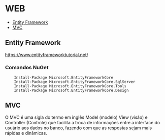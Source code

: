 # WEB

* [Entity Framework](https://github.com/relex337/AllContents/edit/main/WEB#entity-framework)
* [MVC](https://github.com/relex337/AllContents/edit/main/WEB#mvc)

## Entity Framework

https://www.entityframeworktutorial.net/


### Comandos NuGet

```NuGet
	Install-Package Microsoft.EntityFrameworkCore
	Install-Package Microsoft.EntityFrameworkCore.SqlServer
	Install-Package Microsoft.EntityFrameworkCore.Tools
	Install-Package Microsoft.EntityFrameworkCore.Design
```

## MVC

O MVC é uma sigla do termo em inglês Model (modelo) View (visão) e Controller (Controle) que facilita a troca de informações entre a interface do usuário aos dados no banco, fazendo com que as respostas sejam mais rápidas e dinâmicas.